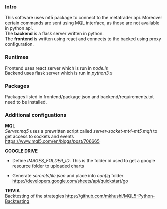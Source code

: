 ### Intro 
This software uses mt5 package to connect to the metatrader api. Moreover  
certain commands are sent using MQL interface, as those are not available in python api.  
The **backend** is a flask server written in python.  
The **frontend** is written using react and connects to the backed using proxy configuration.

### Runtimes
Frontend uses react server which is run in
*node.js*  
Backend uses flask server which is run in
*python3.x* 
### Packages
Packages listed in frontend/package.json and backend/requirements.txt need to be installed. 

### Additional configuations
**MQL**  
*Server.mq5* uses a prewritten script called *server-socket-mt4-mt5.mqh* to get access to sockets and events  
https://www.mql5.com/en/blogs/post/706665


**GOOGLE DRIVE**  
- Define *IMAGES_FOLDER_ID*. This is the folder id used to get a google resource folder to uploaded charts  

- Generate *sercretsfile.json* and place into *config* folder  
https://developers.google.com/sheets/api/quickstart/go


**TRIVIA**  
Backtesting of the strategies
https://github.com/mkhushi/MQL5-Python-Backtesting

